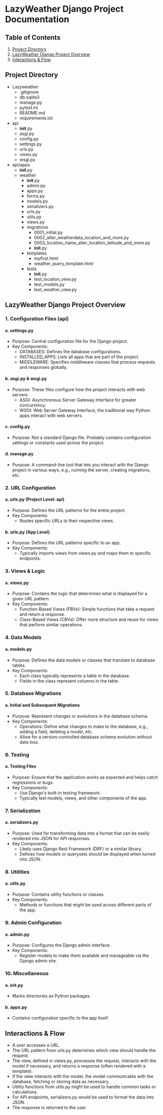 # LazyWeather Django Project Documentation

## Table of Contents
1. [Project Directory](#project-directory)
2. [LazyWeather Django Project Overview](#lazyweather-django-project-overview)
3. [Interactions & Flow](#interactions--flow)

## Project Directory

- Lazyweather
    - .gitignore
    - db.sqlite3
    - manage.py
    - pytest.ini
    - README.md
    - requirements.txt
- api
    - __init__.py
    - asgi.py
    - config.py
    - settings.py
    - urls.py
    - views.py
    - wsgi.py
- api/apps
    - __init__.py
    - weather
        - __init__.py
        - admin.py
        - apps.py
        - forms.py
        - models.py
        - serializers.py
        - urls.py
        - utils.py
        - views.py
        - migrations
            - 0001_initial.py
            - 0002_alter_weatherdata_location_and_more.py
            - 0003_location_name_alter_location_latitude_and_more.py
            - __init__.py
        - templates
            - myfirst.html
            - weather_query_template.html
        - tests
            - __init__.py
            - test_location_view.py
            - test_models.py
            - test_weather_view.py


## LazyWeather Django Project Overview

### 1. Configuration Files (api)

#### a. settings.py
- Purpose: Central configuration file for the Django project.
- Key Components:
  - DATABASES: Defines the database configurations.
  - INSTALLED_APPS: Lists all apps that are part of the project.
  - MIDDLEWARE: Specifies middleware classes that process requests and responses globally.

#### b. asgi.py & wsgi.py
- Purpose: These files configure how the project interacts with web servers.
  - ASGI: Asynchronous Server Gateway Interface for greater concurrency.
  - WSGI: Web Server Gateway Interface, the traditional way Python apps interact with web servers.

#### c. config.py
- Purpose: Not a standard Django file. Probably contains configuration settings or constants used across the project.

#### d. manage.py
- Purpose: A command-line tool that lets you interact with the Django project in various ways, e.g., running the server, creating migrations, etc.

### 2. URL Configuration

#### a. urls.py (Project Level: api)
- Purpose: Defines the URL patterns for the entire project.
- Key Components:
  - Routes specific URLs to their respective views.

#### b. urls.py (App Level)
- Purpose: Defines the URL patterns specific to an app.
- Key Components:
  - Typically imports views from views.py and maps them to specific endpoints.

### 3. Views & Logic

#### a. views.py
- Purpose: Contains the logic that determines what is displayed for a given URL pattern.
- Key Components:
  - Function-Based Views (FBVs): Simple functions that take a request and return a response.
  - Class-Based Views (CBVs): Offer more structure and reuse for views that perform similar operations.

### 4. Data Models

#### a. models.py
- Purpose: Defines the data models or classes that translate to database tables.
- Key Components:
  - Each class typically represents a table in the database.
  - Fields in the class represent columns in the table.

### 5. Database Migrations

#### a. Initial and Subsequent Migrations
- Purpose: Represent changes or evolutions in the database schema.
- Key Components:
  - Operations: Define what changes to make to the database, e.g., adding a field, deleting a model, etc.
  - Allow for a version-controlled database schema evolution without data loss.

### 6. Testing

#### a. Testing Files
- Purpose: Ensure that the application works as expected and helps catch regressions or bugs.
- Key Components:
  - Use Django's built-in testing framework.
  - Typically test models, views, and other components of the app.

### 7. Serialization

#### a. serializers.py
- Purpose: Used for transforming data into a format that can be easily rendered into JSON for API responses.
- Key Components:
  - Likely uses Django Rest Framework (DRF) or a similar library.
  - Defines how models or querysets should be displayed when turned into JSON.

### 8. Utilities

#### a. utils.py
- Purpose: Contains utility functions or classes.
- Key Components:
  - Methods or functions that might be used across different parts of the app.

### 9. Admin Configuration

#### a. admin.py
- Purpose: Configures the Django admin interface.
- Key Components:
  - Register models to make them available and manageable via the Django admin site.

### 10. Miscellaneous

#### a. __init__.py
- Marks directories as Python packages.

#### b. apps.py
- Contains configuration specific to the app itself.

## Interactions & Flow

- A user accesses a URL.
- The URL pattern from urls.py determines which view should handle the request.
- The view, defined in views.py, processes the request, interacts with the model if necessary, and returns a response (often rendered with a template).
- If the view interacts with the model, the model communicates with the database, fetching or storing data as necessary.
- Utility functions from utils.py might be used to handle common tasks or calculations.
- For API endpoints, serializers.py would be used to format the data into JSON.
- The response is returned to the user.
